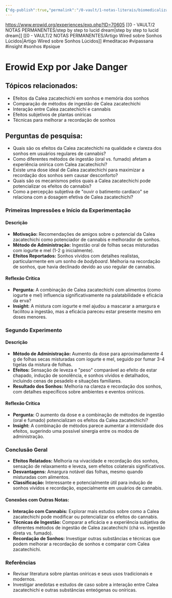 ```yaml
---
{"dg-publish":true,"permalink":"/0-vault/1-notas-literais/biomedicalizacao/calea-zacatechichi-erowid-6/","tags":["meditacao","vipassana","insight","sonhos","psique"],"dgHomeLink":true,"dgShowLocalGraph":true,"dgShowFileTree":true,"dgEnableSearch":true,"noteIcon":""}
---
```


https://www.erowid.org/experiences/exp.php?ID=70605
[[0 - VAULT/2 NOTAS PERMANENTES/step by step to lucid dream\|step by step to lucid dream]]
[[0 - VAULT/2 NOTAS PERMANENTES/Artigo Wired sobre Sonhos Lúcidos\|Artigo Wired sobre Sonhos Lúcidos]]
#meditacao #vipassana #insight #sonhos #psique

# Erowid Exp por Jake Danger

## Tópicos relacionados:

- Efeitos da Calea zacatechichi em sonhos e memória dos sonhos
- Comparação de métodos de ingestão de Calea zacatechichi
- Interação entre Calea zacatechichi e cannabis
- Efeitos subjetivos de plantas oníricas
- Técnicas para melhorar a recordação de sonhos

## Perguntas de pesquisa:

- Quais são os efeitos da Calea zacatechichi na qualidade e clareza dos sonhos em usuários regulares de cannabis?
- Como diferentes métodos de ingestão (oral vs. fumado) afetam a experiência onírica com Calea zacatechichi?
- Existe uma dose ideal de Calea zacatechichi para maximizar a recordação dos sonhos sem causar desconforto?
- Quais são os mecanismos pelos quais a Calea zacatechichi pode potencializar os efeitos do cannabis?
- Como a percepção subjetiva de "ouvir o batimento cardíaco" se relaciona com a dosagem efetiva de Calea zacatechichi?

### **Primeiras Impressões e Início da Experimentação**

#### Descrição

- **Motivação:** Recomendações de amigos sobre o potencial da Calea zacatechichi como potenciador de cannabis e melhorador de sonhos.
- **Método de Administração:** Ingestão oral de folhas secas misturadas com iogurte e mel (1-2 g inicialmente).
- **Efeitos Reportados:** Sonhos vívidos com detalhes realistas, particularmente em um sonho de *bodyboard*. Melhoria na recordação de sonhos, que havia declinado devido ao uso regular de cannabis.

#### Reflexão Crítica

- **Pergunta:** A combinação de Calea zacatechichi com alimentos (como iogurte e mel) influencia significativamente na palatabilidade e eficácia da erva?
- **Insight:** A mistura com iogurte e mel ajudou a mascarar a amargura e facilitou a ingestão, mas a eficácia pareceu estar presente mesmo em doses menores.

### **Segundo Experimento**

#### Descrição

- **Método de Administração:** Aumento da dose para aproximadamente 4 g de folhas secas misturadas com iogurte e mel, seguido por fumar 3-4 tigelas da mistura de folhas.
- **Efeitos:** Sensação de leveza e "peso" comparável ao efeito de estar chapado, indução de sonolência, e sonhos vívidos e detalhados, incluindo cenas de pesadelo e situações familiares.
- **Resultado dos Sonhos:** Melhoria na clareza e recordação dos sonhos, com detalhes específicos sobre ambientes e eventos oníricos.

#### Reflexão Crítica

- **Pergunta:** O aumento da dose e a combinação de métodos de ingestão (oral e fumado) potencializam os efeitos da Calea zacatechichi?
- **Insight:** A combinação de métodos parece aumentar a intensidade dos efeitos, sugerindo uma possível sinergia entre os modos de administração.

### **Conclusão Geral**

- **Efeitos Relatados:** Melhoria na vivacidade e recordação dos sonhos, sensação de relaxamento e leveza, sem efeitos colaterais significativos.
- **Desvantagens:** Amargura notável das folhas, mesmo quando misturadas com alimentos.
- **Classificação:** Interessante e potencialmente útil para indução de sonhos vívidos e recordação, especialmente em usuários de cannabis.

#### Conexões com Outras Notas:

- **Interação com Cannabis:** Explorar mais estudos sobre como a Calea zacatechichi pode modificar ou potencializar os efeitos do cannabis.
- **Técnicas de Ingestão:** Comparar a eficácia e a experiência subjetiva de diferentes métodos de ingestão de Calea zacatechichi (chá vs. ingestão direta vs. fumado).
- **Recordação de Sonhos:** Investigar outras substâncias e técnicas que podem melhorar a recordação de sonhos e comparar com Calea zacatechichi.

### **Referências**

- Revisar literatura sobre plantas oníricas e seus usos tradicionais e modernos.
- Investigar anedotas e estudos de caso sobre a interação entre Calea zacatechichi e outras substâncias enteógenas ou oníricas.